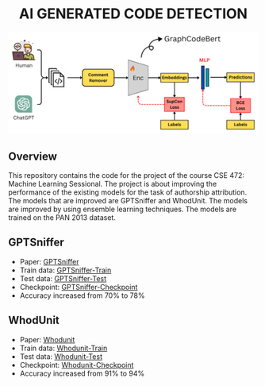 <h1 align="center">AI GENERATED  CODE DETECTION</h1>

![Overview](overview.png)

## Overview

This repository contains the code for the project of the course CSE 472: Machine Learning Sessional. The project is about improving the performance of the existing models for the task of authorship attribution. The models that are improved are GPTSniffer and WhodUnit. The models are improved by using ensemble learning techniques. The models are trained on the PAN 2013 dataset.

## GPTSniffer

- Paper: [GPTSniffer](https://www.sciencedirect.com/science/article/pii/S0164121224001043)
- Train data: [GPTSniffer-Train](data/gptsniffer/train/)
- Test data: [GPTSniffer-Test](data/gptsniffer/test/)
- Checkpoint: [GPTSniffer-Checkpoint](https://huggingface.co/mahirlabibdihan/LLMSniffer/blob/main/gptsniffer.pth)
- Accuracy increased from 70% to 78%

## WhodUnit

- Paper: [Whodunit](https://arxiv.org/pdf/2403.04013)
- Train data: [Whodunit-Train](data/whodunit/train/)
- Test data: [Whodunit-Test](data/whodunit/test/)
- Checkpoint: [Whodunit-Checkpoint](https://huggingface.co/mahirlabibdihan/LLMSniffer/blob/main/whodunit.pth)
- Accuracy increased from 91% to 94%
